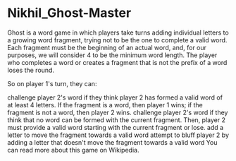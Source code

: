 # Nikhil_Ghost-Master
Ghost is a word game in which players take turns adding individual letters to a growing word fragment, trying not to be the one to complete a valid word. Each fragment must be the beginning of an actual word, and, for our purposes, we will consider 4 to be the minimum word length. The player who completes a word or creates a fragment that is not the prefix of a word loses the round.

So on player 1's turn, they can:

challenge player 2's word if they think player 2 has formed a valid word of at least 4 letters. If the fragment is a word, then player 1 wins; if the fragment is not a word, then player 2 wins.
challenge player 2's word if they think that no word can be formed with the current fragment. Then, player 2 must provide a valid word starting with the current fragment or lose.
add a letter to move the fragment towards a valid word
attempt to bluff player 2 by adding a letter that doesn't move the fragment towards a valid word
You can read more about this game on Wikipedia.

